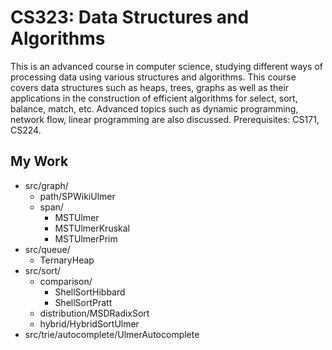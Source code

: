 CS323: Data Structures and Algorithms
=====

This is an advanced course in computer science, studying different ways of processing data using various structures and algorithms. This course covers data structures such as heaps, trees, graphs as well as their applications in the construction of efficient algorithms for select, sort, balance, match, etc. Advanced topics such as dynamic programming, network flow, linear programming are also discussed. Prerequisites: CS171, CS224.

My Work
-------

- src/graph/
    -   path/SPWikiUlmer
    -   span/
        -   MSTUlmer
        -   MSTUlmerKruskal
        -   MSTUlmerPrim
- src/queue/
    -   TernaryHeap
- src/sort/
    -   comparison/
        -   ShellSortHibbard
        -   ShellSortPratt
    -   distribution/MSDRadixSort
    -   hybrid/HybridSortUlmer
- src/trie/autocomplete/UlmerAutocomplete